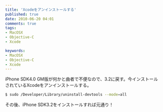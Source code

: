 ```yaml
---
title: 'Xcodeをアンインストールする'
published: true
date: 2010-06-20 04:01
comments: true
tags:
- MacOSX
- Objective-C
- Xcode

keywords:
- MacOSX
- Objective-C
- Xcode
---
```

iPhone SDK4.0 GM版が何かと曲者で不便なので、3.2に戻す。今インストールされているXcodeをアンインストールする。


```sh
$ sudo /Developer/Library/uninstall-devtools --mode=all
```

その後、iPhone SDK3.2をインストールすれば元通り！
